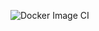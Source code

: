 ![Docker Image CI](https://github.com/agmalpartida/github-workflow-example/workflows/Docker%20Image%20CI/badge.svg)

